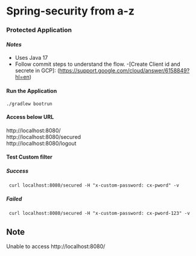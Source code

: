 # Spring-security from a-z
### Protected Application
#### _Notes_
- Uses Java 17  
- Follow commit steps to understand the flow.
-[Create Client id and secrete in GCP]: (https://support.google.com/cloud/answer/6158849?hl=en)


#### Run the Application
```
./gradlew bootrun
```
#### Access below URL  
http://localhost:8080/  
http://localhost:8080/secured  
http://localhost:8080/logout


#### Test Custom filter
##### Success
```shell
 curl localhost:8080/secured -H "x-custom-password: cx-pword" -v 
 ```
##### Failed
```shell
 curl localhost:8080/secured -H "x-custom-password: cx-pword-123" -v 
 ```

## Note
Unable to access http://localhost:8080/